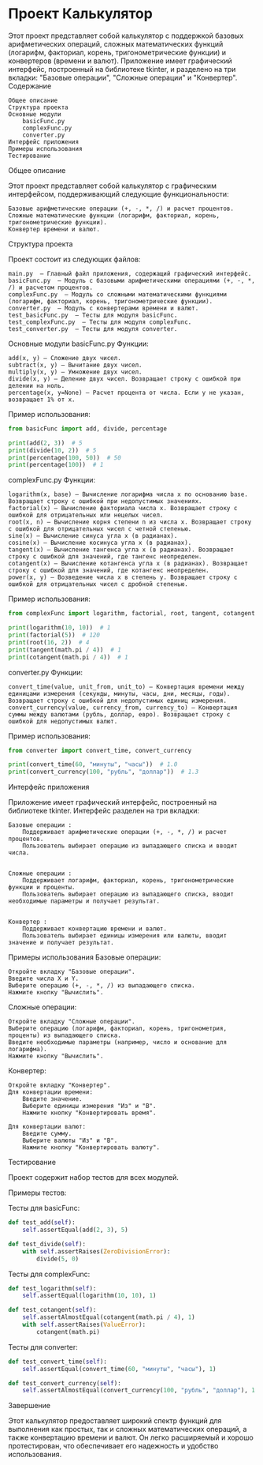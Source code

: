 # Проект Калькулятор 

Этот проект представляет собой калькулятор с поддержкой базовых арифметических операций, сложных математических функций (логарифм, факториал, корень, тригонометрические функции) и конвертеров (времени и валют). Приложение имеет графический интерфейс, построенный на библиотеке tkinter, и разделено на три вкладки: "Базовые операции", "Сложные операции" и "Конвертер". 
Содержание 

    Общее описание 
    Структура проекта 
    Основные модули 
        basicFunc.py 
        complexFunc.py 
        converter.py 
    Интерфейс приложения 
    Примеры использования 
    Тестирование
     

Общее описание 

Этот проект представляет собой калькулятор с графическим интерфейсом, поддерживающий следующие функциональности: 

    Базовые арифметические операции (+, -, *, /) и расчет процентов.
    Сложные математические функции (логарифм, факториал, корень, тригонометрические функции).
    Конвертер времени и валют.
     

Структура проекта 

Проект состоит из следующих файлов: 

    main.py  — Главный файл приложения, содержащий графический интерфейс.
    basicFunc.py  — Модуль с базовыми арифметическими операциями (+, -, *, /) и расчетом процентов.
    complexFunc.py  — Модуль со сложными математическими функциями (логарифм, факториал, корень, тригонометрические функции).
    converter.py  — Модуль с конвертерами времени и валют.
    test_basicFunc.py  — Тесты для модуля basicFunc.
    test_complexFunc.py  — Тесты для модуля complexFunc.
    test_converter.py  — Тесты для модуля converter.
     

Основные модули 
basicFunc.py 
Функции: 

    add(x, y) — Сложение двух чисел.
    subtract(x, y) — Вычитание двух чисел.
    multiply(x, y) — Умножение двух чисел.
    divide(x, y) — Деление двух чисел. Возвращает строку с ошибкой при делении на ноль.
    percentage(x, y=None) — Расчет процента от числа. Если y не указан, возвращает 1% от x.
     

Пример использования: 

```python
from basicFunc import add, divide, percentage

print(add(2, 3))  # 5
print(divide(10, 2))  # 5
print(percentage(100, 50))  # 50
print(percentage(100))  # 1
```
 
complexFunc.py 
Функции: 

    logarithm(x, base) — Вычисление логарифма числа x по основанию base. Возвращает строку с ошибкой при недопустимых значениях.
    factorial(x) — Вычисление факториала числа x. Возвращает строку с ошибкой для отрицательных или нецелых чисел.
    root(x, n) — Вычисление корня степени n из числа x. Возвращает строку с ошибкой для отрицательных чисел с четной степенью.
    sine(x) — Вычисление синуса угла x (в радианах).
    cosine(x) — Вычисление косинуса угла x (в радианах).
    tangent(x) — Вычисление тангенса угла x (в радианах). Возвращает строку с ошибкой для значений, где тангенс неопределен.
    cotangent(x) — Вычисление котангенса угла x (в радианах). Возвращает строку с ошибкой для значений, где котангенс неопределен.
    power(x, y) — Возведение числа x в степень y. Возвращает строку с ошибкой для отрицательных чисел с дробной степенью.
     

Пример использования:  
 
```python
from complexFunc import logarithm, factorial, root, tangent, cotangent

print(logarithm(10, 10))  # 1
print(factorial(5))  # 120
print(root(16, 2))  # 4
print(tangent(math.pi / 4))  # 1
print(cotangent(math.pi / 4))  # 1
```
 
converter.py 
Функции: 

    convert_time(value, unit_from, unit_to) — Конвертация времени между единицами измерения (секунды, минуты, часы, дни, месяцы, годы). Возвращает строку с ошибкой для недопустимых единиц измерения.
    convert_currency(value, currency_from, currency_to) — Конвертация суммы между валютами (рубль, доллар, евро). Возвращает строку с ошибкой для недопустимых валют.
     

Пример использования: 
 
```python
from converter import convert_time, convert_currency

print(convert_time(60, "минуты", "часы"))  # 1.0
print(convert_currency(100, "рубль", "доллар"))  # 1.3
```
 
Интерфейс приложения 

Приложение имеет графический интерфейс, построенный на библиотеке tkinter. Интерфейс разделен на три вкладки: 

    Базовые операции : 
        Поддерживает арифметические операции (+, -, *, /) и расчет процентов.
        Пользователь выбирает операцию из выпадающего списка и вводит числа.
         

    Сложные операции : 
        Поддерживает логарифм, факториал, корень, тригонометрические функции и проценты.
        Пользователь выбирает операцию из выпадающего списка, вводит необходимые параметры и получает результат.
         

    Конвертер : 
        Поддерживает конвертацию времени и валют.
        Пользователь выбирает единицы измерения или валюты, вводит значение и получает результат.
         
     

Примеры использования 
Базовые операции: 

    Откройте вкладку "Базовые операции".
    Введите числа X и Y.
    Выберите операцию (+, -, *, /) из выпадающего списка.
    Нажмите кнопку "Вычислить".
     

Сложные операции: 

    Откройте вкладку "Сложные операции".
    Выберите операцию (логарифм, факториал, корень, тригонометрия, проценты) из выпадающего списка.
    Введите необходимые параметры (например, число и основание для логарифма).
    Нажмите кнопку "Вычислить".
     

Конвертер: 

    Откройте вкладку "Конвертер".
    Для конвертации времени:
        Введите значение.
        Выберите единицы измерения "Из" и "В".
        Нажмите кнопку "Конвертировать время".
         
    Для конвертации валют:
        Введите сумму.
        Выберите валюты "Из" и "В".
        Нажмите кнопку "Конвертировать валюту".
         
     

Тестирование 

Проект содержит набор тестов для всех модулей.     
     

Примеры тестов: 

Тесты для basicFunc: 
```python
def test_add(self):
    self.assertEqual(add(2, 3), 5)

def test_divide(self):
    with self.assertRaises(ZeroDivisionError):
        divide(5, 0)
```
 
Тесты для complexFunc: 
```python
def test_logarithm(self):
    self.assertEqual(logarithm(10, 10), 1)

def test_cotangent(self):
    self.assertAlmostEqual(cotangent(math.pi / 4), 1)
    with self.assertRaises(ValueError):
        cotangent(math.pi)
```
 
Тесты для converter: 
```python
def test_convert_time(self):
    self.assertEqual(convert_time(60, "минуты", "часы"), 1)

def test_convert_currency(self):
    self.assertAlmostEqual(convert_currency(100, "рубль", "доллар"), 1.3)
```
    
Завершение 

Этот калькулятор предоставляет широкий спектр функций для выполнения как простых, так и сложных математических операций, а также конвертацию времени и валют. Он легко расширяемый и хорошо протестирован, что обеспечивает его надежность и удобство использования. 
